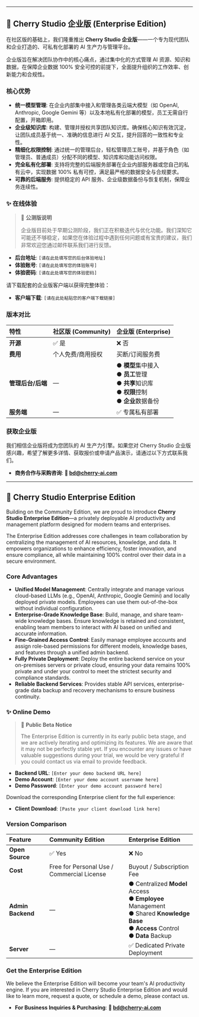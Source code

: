 


---

## 🚀 Cherry Studio 企业版 (Enterprise Edition)

在社区版的基础上，我们隆重推出 **Cherry Studio 企业版**——一个专为现代团队和企业打造的、可私有化部署的 AI 生产力与管理平台。

企业版旨在解决团队协作中的核心痛点，通过集中化的方式管理 AI 资源、知识和数据，在保障企业数据 100% 安全可控的前提下，全面提升组织的工作效率、创新能力和合规性。

### 核心优势

*   **统一模型管理**: 在企业内部集中接入和管理各类云端大模型（如 OpenAI, Anthropic, Google Gemini 等）以及本地私有化部署的模型，员工无需自行配置，开箱即用。
*   **企业级知识库**: 构建、管理并授权共享团队知识库。确保核心知识有效沉淀，让团队成员基于统一、准确的信息进行 AI 交互，提升回答的一致性和专业性。
*   **精细化权限控制**: 通过统一的管理后台，轻松管理员工账号，并基于角色（如管理员、普通成员）分配不同的模型、知识库和功能访问权限。
*   **完全私有化部署**: 支持将完整的后端服务部署在企业内部服务器或您自己的私有云中，实现数据 100% 私有可控，满足最严格的数据安全与合规要求。
*   **可靠的后端服务**: 提供稳定的 API 服务、企业级数据备份与恢复机制，保障业务连续性。

### ✨ 在线体验

> 🚧 **公测版说明**
>
> 企业版目前处于早期公测阶段，我们正在积极迭代与优化功能。我们深知它可能还不够稳定，如果您在体验过程中遇到任何问题或有宝贵的建议，我们非常欢迎您通过邮件联系我们进行反馈。

*   **后台地址**: `[请在此处填写您的后台体验地址]`
*   **体验账号**: `[请在此处填写您的体验账号]`
*   **体验密码**: `[请在此处填写您的体验密码]`

请下载配套的企业版客户端以获得完整体验：
*   **客户端下载**: `[请在此处粘贴您的客户端下载链接]`

### 版本对比

| 特性          | 社区版 (Community) | 企业版 (Enterprise)                                                        |
| :---------- | :-------------- | :---------------------------------------------------------------------- |
| **开源**      | ✅ 是             | ❌ 否                                                                     |
| **费用**      | 个人免费/商用授权       | 买断/订阅服务费                                                                |
| **管理后台/后端** | —               | ● **模型**集中接入<br>● **员工**管理<br>● **共享**知识库<br>● **权限**控制<br>● **企业**数据备份 |
| **服务端**     | —               | ✅ 专属私有部署                                                                |

### 获取企业版

我们相信企业版将成为您团队的 AI 生产力引擎。如果您对 Cherry Studio 企业版感兴趣，希望了解更多详情、获取报价或申请产品演示，请通过以下方式联系我们。

*   **商务合作与采购咨询**:
    **📧 [bd@cherry-ai.com](mailto:bd@cherry-ai.com)**

---



## 🚀 Cherry Studio Enterprise Edition

Building on the  Community Edition, we are proud to introduce **Cherry Studio Enterprise Edition**—a privately deployable AI productivity and management platform designed for modern teams and enterprises.

The Enterprise Edition addresses core challenges in team collaboration by centralizing the management of AI resources, knowledge, and data. It empowers organizations to enhance efficiency, foster innovation, and ensure compliance, all while maintaining 100% control over their data in a secure environment.

### Core Advantages

*   **Unified Model Management**: Centrally integrate and manage various cloud-based LLMs (e.g., OpenAI, Anthropic, Google Gemini) and locally deployed private models. Employees can use them out-of-the-box without individual configuration.
*   **Enterprise-Grade Knowledge Base**: Build, manage, and share team-wide knowledge bases. Ensure knowledge is retained and consistent, enabling team members to interact with AI based on unified and accurate information.
*   **Fine-Grained Access Control**: Easily manage employee accounts and assign role-based permissions for different models, knowledge bases, and features through a unified admin backend.
*   **Fully Private Deployment**: Deploy the entire backend service on your on-premises servers or private cloud, ensuring your data remains 100% private and under your control to meet the strictest security and compliance standards.
*   **Reliable Backend Services**: Provides stable API services, enterprise-grade data backup and recovery mechanisms to ensure business continuity.

### ✨ Online Demo

> 🚧 **Public Beta Notice**
>
> The Enterprise Edition is currently in its early public beta stage, and we are actively iterating and optimizing its features. We are aware that it may not be perfectly stable yet. If you encounter any issues or have valuable suggestions during your trial, we would be very grateful if you could contact us via email to provide feedback.

*   **Backend URL**: `[Enter your demo backend URL here]`
*   **Demo Account**: `[Enter your demo account username here]`
*   **Demo Password**: `[Enter your demo account password here]`

Download the corresponding Enterprise client for the full experience:
*   **Client Download**: `[Paste your client download link here]`

### Version Comparison

| Feature           | Community Edition                          | Enterprise Edition                                                                                                                      |
| :---------------- | :----------------------------------------- | :-------------------------------------------------------------------------------------------------------------------------------------- |
| **Open Source**   | ✅ Yes                                      | ❌ No                                                                                                                                    |
| **Cost**          | Free for Personal Use / Commercial License | Buyout / Subscription Fee                                                                                                               |
| **Admin Backend** | —                                          | ● Centralized **Model** Access<br>● **Employee** Management<br>● Shared **Knowledge Base**<br>● **Access** Control<br>● **Data** Backup |
| **Server**        | —                                          | ✅ Dedicated Private Deployment                                                                                                          |

### Get the Enterprise Edition

We believe the Enterprise Edition will become your team's AI productivity engine. If you are interested in Cherry Studio Enterprise Edition and would like to learn more, request a quote, or schedule a demo, please contact us.

*   **For Business Inquiries & Purchasing**:
    **📧 [bd@cherry-ai.com](mailto:bd@cherry-ai.com)**
